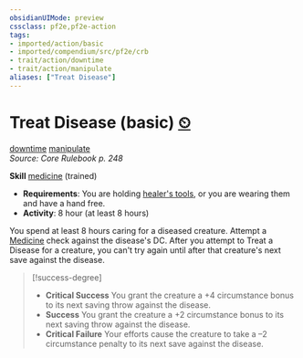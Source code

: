 ```yaml
---
obsidianUIMode: preview
cssclass: pf2e,pf2e-action
tags:
- imported/action/basic
- imported/compendium/src/pf2e/crb
- trait/action/downtime
- trait/action/manipulate
aliases: ["Treat Disease"]
---
```

# Treat Disease (basic) [⏲](chapter-9-playing-the-game.md#Actions "Duration or Frequency")
[downtime](downtime.md)  [manipulate](manipulate.md)  
*Source: Core Rulebook p. 248*  

**Skill** [medicine](../../compendium/skills.md#Medicine) (trained)
- **Requirements**: You are holding [healer's tools](../../compendium/equipment/items/healers-tools.md), or you are wearing them and have a hand free.
- **Activity**: 8 hour (at least 8 hours)

You spend at least 8 hours caring for a diseased creature. Attempt a [Medicine](../../compendium/skills.md#Medicine) check against the disease's DC. After you attempt to Treat a Disease for a creature, you can't try again until after that creature's next save against the disease.

> [!success-degree] 
> - **Critical Success** You grant the creature a +4 circumstance bonus to its next saving throw against the disease.
> - **Success** You grant the creature a +2 circumstance bonus to its next saving throw against the disease.
> - **Critical Failure** Your efforts cause the creature to take a –2 circumstance penalty to its next save against the disease.